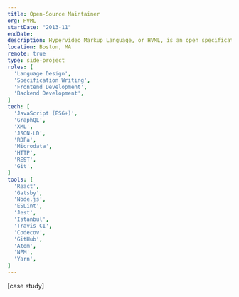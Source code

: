 ```yaml
---
title: Open-Source Maintainer
org: HVML
startDate: "2013-11"
endDate:
description: Hypervideo Markup Language, or HVML, is an open specification that provides a syntax for describing visual media such as films, TV series, or web videos. It can be used in XML databases to make video libraries searchable. It can also be used on the frontend to annotate videos with time-based content and UI.
location: Boston, MA
remote: true
type: side-project
roles: [
  'Language Design',
  'Specification Writing',
  'Frontend Development',
  'Backend Development',
]
tech: [
  'JavaScript (ES6+)',
  'GraphQL',
  'XML',
  'JSON-LD',
  'RDFa',
  'Microdata',
  'HTTP',
  'REST',
  'Git',
]
tools: [
  'React',
  'Gatsby',
  'Node.js',
  'ESLint',
  'Jest',
  'Istanbul',
  'Travis CI',
  'Codecov',
  'GitHub',
  'Atom',
  'NPM',
  'Yarn',
]
---
```


[case study]
